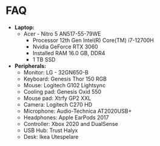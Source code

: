 # FAQ

- **Laptop:**
  - Acer - Nitro 5 AN517-55-79WE
    - Processor	12th Gen Intel(R) Core(TM) i7-12700H
    - Nvidia GeForce RTX 3060
    - Installed RAM	16.0 GB, DDR4
    - 1 TB SSD
- **Peripherals:**
  - Monitor: LG - 32GN650-B
  - Keyboard: Genesis Thor 150 RGB
  - Mouse: Logitech G102 Lightsync
  - Cooling pad: Genesis Oxid 550
  - Mouse pad: Xtrfy GP2 XXL
  - Camera: Logitech C270 HD
  - Microphone: Audio-Technica AT2020USB+ 
  - Headphones: Apple EarPods 2017
  - Controller: Xbox 2020 and DualSense
  - USB Hub: Trust Halyx
  - Desk: Ikea Utespelare

